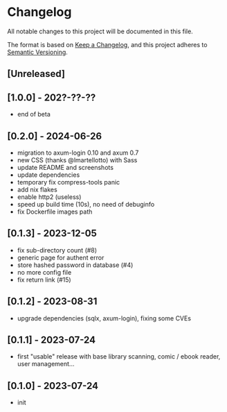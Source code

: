 # Changelog

All notable changes to this project will be documented in this file.

The format is based on [Keep a Changelog](https://keepachangelog.com/en/1.0.0/),
and this project adheres to [Semantic Versioning](https://semver.org/spec/v2.0.0.html).

## [Unreleased]

## [1.0.0] - 202?-??-??
- end of beta

## [0.2.0] - 2024-06-26
* migration to axum-login 0.10 and axum 0.7
* new CSS (thanks @lmartellotto) with Sass
* update README and screenshots
* update dependencies
* temporary fix compress-tools panic
* add nix flakes
* enable http2 (useless)
* speed up build time (10s), no need of debuginfo
* fix Dockerfile images path

## [0.1.3] - 2023-12-05
- fix sub-directory count (#8)
- generic page for authent error
- store hashed password in database (#4)
- no more config file
- fix return link (#15)

## [0.1.2] - 2023-08-31
- upgrade dependencies (sqlx, axum-login), fixing some CVEs

## [0.1.1] - 2023-07-24
- first "usable" release with base library scanning, comic / ebook reader, user management...

## [0.1.0] - 2023-07-24
- init
